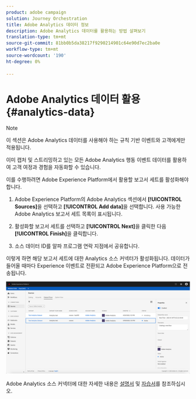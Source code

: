 ```yaml
---
product: adobe campaign
solution: Journey Orchestration
title: Adobe Analytics 데이터 정보
description: Adobe Analytics 데이터를 활용하는 방법 살펴보기
translation-type: tm+mt
source-git-commit: 81bb0b5da38217f9290214901c64e90d7ec2ba0e
workflow-type: tm+mt
source-wordcount: '190'
ht-degree: 0%

---
```



# Adobe Analytics 데이터 활용{#analytics-data}

>[!NOTE]
>
>이 섹션은 Adobe Analytics 데이터를 사용해야 하는 규칙 기반 이벤트와 고객에게만 적용됩니다.

이미 캡처 및 스트리밍하고 있는 모든 Adobe Analytics 행동 이벤트 데이터를 활용하여 고객 여정과 경험을 자동화할 수 있습니다.

이를 수행하려면 Adobe Experience Platform에서 활용할 보고서 세트를 활성화해야 합니다.

1. Adobe Experience Platform의 Adobe Analytics 섹션에서 **[!UICONTROL Sources]**&#x200B;을 선택하고 **[!UICONTROL Add data]**&#x200B;을 선택합니다. 사용 가능한 Adobe Analytics 보고서 세트 목록이 표시됩니다.

1. 활성화할 보고서 세트를 선택하고 **[!UICONTROL Next]**&#x200B;을 클릭한 다음 **[!UICONTROL Finish]**&#x200B;을 클릭합니다.

1. 소스 데이터 ID를 알파 프로그램 연락 지점에서 공유합니다.

이렇게 하면 해당 보고서 세트에 대한 Analytics 소스 커넥터가 활성화됩니다. 데이터가 들어올 때마다 Experience 이벤트로 전환되고 Adobe Experience Platform으로 전송됩니다.

![](../assets/alpha-event9.png)

Adobe Analytics 소스 커넥터에 대한 자세한 내용은 [설명서](https://docs.adobe.com/help/en/experience-platform/sources/connectors/adobe-applications/analytics.html) 및 [자습서](https://docs.adobe.com/content/help/en/experience-platform/sources/ui-tutorials/create/adobe-applications/analytics.html)를 참조하십시오.
